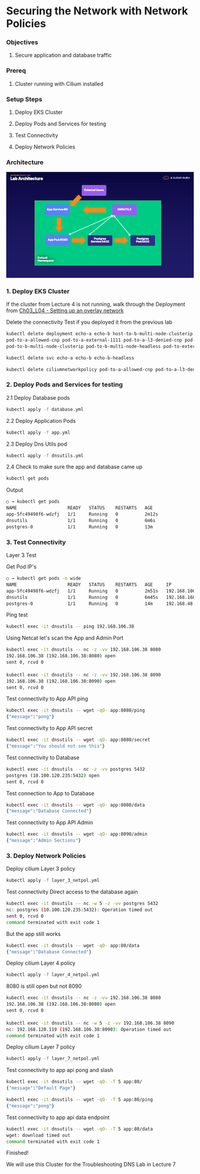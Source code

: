 # Securing the Network with Network Policies

### Objectives
1. Secure application and database traffic

### Prereq
1. Cluster running with Cilium installed

### Setup Steps
1. Deploy EKS Cluster 

2. Deploy Pods and Services for testing

3. Test Connectivity 

4. Deploy Network Policies 

### Architecture 

![](./ACG_AD_NET_K8_AWS_CH03_L05.png)

### 1. Deploy EKS Cluster 

If the cluster from Lecture 4 is not running, walk through the Deployment from [Ch03_L04 - Setting up an overlay network](../CH03_L04)
 
Delete the connectivity Test if you deployed it from the previous lab 
```bash
kubectl delete deployment echo-a echo-b host-to-b-multi-node-clusterip host-to-b-multi-node-headless pod-to-a \
pod-to-a-allowed-cnp pod-to-a-external-1111 pod-to-a-l3-denied-cnp pod-to-a-l3-denied-cnp pod-to-b-intra-node \
pod-to-b-multi-node-clusterip pod-to-b-multi-node-headless pod-to-external-fqdn-allow-google-cnp
```
```bash
kubectl delete svc echo-a echo-b echo-b-headless
``` 
```bash
kubectl delete ciliumnetworkpolicy pod-to-a-allowed-cnp pod-to-a-l3-denied-cnp pod-to-external-fqdn-allow-google-cnp
```

### 2. Deploy Pods and Services for testing

2.1 Deploy Database pods

```bash
kubectl apply -f database.yml 
```

2.2  Deploy Application Pods 

```bash
kubectl apply -f app.yml 
```

2.3 Deploy Dns Utils pod 

```bash
kubectl apply -f dnsutils.yml
```


2.4 Check to make sure the app and database came up 

```bash
kubectl get pods
```

Output 
```bash
○ → kubectl get pods
NAME                   READY   STATUS    RESTARTS   AGE
app-5fc49498f6-wdzfj   1/1     Running   0          2m12s
dnsutils               1/1     Running   0          6m6s
postgres-0             1/1     Running   0          13m
```

### 3. Test Connectivity

Layer 3 Test

Get Pod IP's 
```bash
○ → kubectl get pods -o wide
NAME                   READY   STATUS    RESTARTS   AGE     IP                NODE                                           NOMINATED NODE   READINESS GATES
app-5fc49498f6-wdzfj   1/1     Running   0          2m51s   192.168.106.38    ip-192-168-22-20.us-west-2.compute.internal    <none>           <none>
dnsutils               1/1     Running   0          6m45s   192.168.168.219   ip-192-168-73-65.us-west-2.compute.internal    <none>           <none>
postgres-0             1/1     Running   0          14m     192.168.48.129    ip-192-168-40-250.us-west-2.compute.internal   <none>           <none>
```

Ping test
```bash
kubectl exec -it dnsutils -- ping 192.168.106.38
```


Using Netcat let's scan the App and Admin Port

```bash
kubectl exec -it dnsutils -- nc -z -vv 192.168.106.38 8080
192.168.106.38 (192.168.106.38:8080) open
sent 0, rcvd 0

kubectl exec -it dnsutils -- nc -z -vv 192.168.106.38 8090
192.168.106.38 (192.168.106.38:8090) open
sent 0, rcvd 0
```

Test connectivity to App API ping 

```bash
kubectl exec -it dnsutils -- wget -qO- app:8080/ping
{"message":"pong"}
```

Test connectivity to App API secret 

```bash
kubectl exec -it dnsutils -- wget -qO- app:8080/secret
{"message":"You should not see this"} 
```

Test connectivity to Database

```bash
kubectl exec -it dnsutils -- nc -z -vv postgres 5432
postgres (10.100.120.235:5432) open
sent 0, rcvd 0
```

Test connection to App to Database
```bash
kubectl exec -it dnsutils -- wget -qO- app:8080/data
{"message":"Database Connected"}
```

Test connectivity to App API Admin 
```bash
kubectl exec -it dnsutils -- wget -qO- app:8090/admin
{"message":"Admin Sections"} 
```

### 3. Deploy Network Policies

Deploy cilium Layer 3 policy

```bash
kubectl apply -f layer_3_netpol.yml
```

Test connectivity Direct access to the database again 
```bash
kubectl exec -it dnsutils -- nc -w 5 -z -vv postgres 5432
nc: postgres (10.100.120.235:5432): Operation timed out
sent 0, rcvd 0
command terminated with exit code 1
```

But the app still works
```bash
kubectl exec -it dnsutils -- wget -qO- app:80/data
{"message":"Database Connected"}
```

Deploy cilium Layer 4 policy

```bash
kubectl apply -f layer_4_netpol.yml
```

8080 is still open but not 8090

```bash
kubectl exec -it dnsutils -- nc -z -vv 192.168.106.38 8080
192.168.106.38 (192.168.106.38:8080) open
sent 0, rcvd 0

kubectl exec -it dnsutils -- nc -w 5 -z -vv 192.168.106.38 8090
nc: 192.168.120.119 (192.168.106.38:8090): Operation timed out
command terminated with exit code 1
```


Deploy cilium Layer 7 policy

```bash
kubectl apply -f layer_7_netpol.yml
```

Test connectivity to app api pong and slash 

```bash
kubectl exec -it dnsutils -- wget -qO- -T 5 app:80/
{"message":"Default Page"}
```

```bash
kubectl exec -it dnsutils -- wget -qO- -T 5 app:80/ping
{"message":"pong"}
```

Test connectivity to app api data endpoint 

```bash
kubectl exec -it dnsutils -- wget -qO- -T 5 app:80/data
wget: download timed out
command terminated with exit code 1
```

Finished! 

We will use this Cluster for the Troubleshooting DNS Lab in Lecture 7






 
